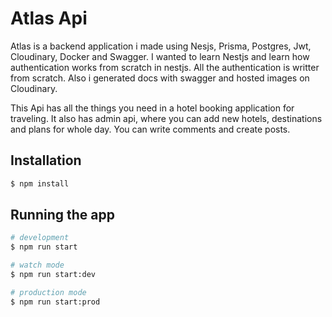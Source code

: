 # Atlas Api

Atlas is a backend application i made using Nesjs, Prisma, Postgres, Jwt, Cloudinary, Docker and Swagger. I wanted to learn Nestjs and learn how authentication works from scratch in nestjs. All the authentication is writter from scratch. Also i generated docs with swagger and hosted images on Cloudinary. 

This Api has all the things you need in a hotel booking application for traveling. It also has admin api, where you can add new hotels, destinations and plans for whole day. You can write comments and create posts.

## Installation

```bash
$ npm install
```

## Running the app

```bash
# development
$ npm run start

# watch mode
$ npm run start:dev

# production mode
$ npm run start:prod
```


